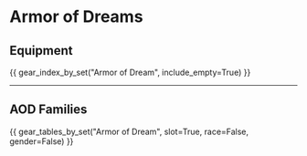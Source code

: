 # Armor of Dreams


## Equipment
{{ gear_index_by_set("Armor of Dream", include_empty=True) }}

---

## AOD Families
{{ gear_tables_by_set("Armor of Dream", slot=True, race=False, gender=False) }}
